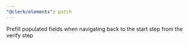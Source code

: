 ```yaml
---
"@clerk/elements": patch
---
```


Prefill populated fields when navigating back to the start step from the verify step
